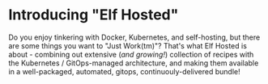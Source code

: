 # Introducing "Elf Hosted"

Do you enjoy tinkering with Docker, Kubernetes, and self-hosting, but there are some things you want to "Just Work(tm)"? That's what Elf Hosted is about - combining out extensive (*and growing!*) collection of recipes with the Kubernetes / GitOps-managed architecture, and making them available in a well-packaged, automated, gitops, continuouly-delivered bundle!
